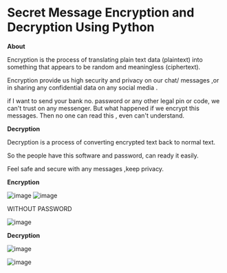 # Secret Message Encryption and Decryption Using Python

**About**

Encryption is the process of translating plain text data (plaintext) into something that appears to be random and meaningless (ciphertext).

Encryption provide us high security and privacy on our chat/ messages ,or in sharing any confidential data on any social media .

if I  want to send your bank no.  password or any other legal pin or code, we can't trust on any messenger. But what happened if we encrypt this messages. Then no one can read this , even can't understand.

**Decryption**

Decryption is a process of converting encrypted text back to normal text.

So the people have this software and password, can ready it easily.

Feel safe and secure with any messages ,keep privacy.

**Encryption**

![image](https://github.com/Rupa-Veerala/Secret-Message-Encryption-Decryption-using-Python/assets/102415108/10890888-c5c8-46ce-a992-a788b13d5690)            ![image](https://github.com/Rupa-Veerala/Secret-Message-Encryption-Decryption-using-Python/assets/102415108/8efea2e5-8e3f-4878-81b0-fdc34d6d22e4)

WITHOUT PASSWORD

![image](https://github.com/Rupa-Veerala/Secret-Message-Encryption-Decryption-using-Python/assets/102415108/c09ad6ec-b81f-447b-bde1-9304cffda730)

**Decryption**

![image](https://github.com/Rupa-Veerala/Secret-Message-Encryption-Decryption-using-Python/assets/102415108/9ba8ccf0-c2ae-48c2-8b3f-83af6838a2ee)

![image](https://github.com/Rupa-Veerala/Secret-Message-Encryption-Decryption-using-Python/assets/102415108/9a529191-9f12-4360-8dab-394142fc62ea)



